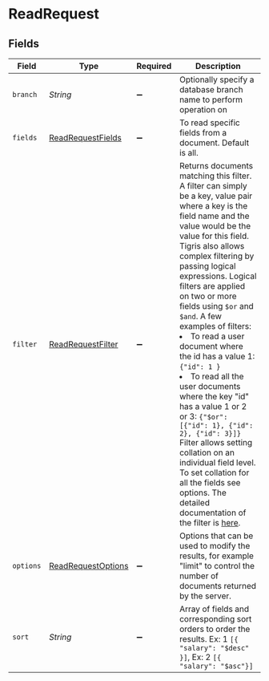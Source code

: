 # ReadRequest


## Fields

| Field                                                                                                                                                                                                                                                                                                                                                                                                                                                                                                                                                                                                                                                                                                                                                                                                   | Type                                                                                                                                                                                                                                                                                                                                                                                                                                                                                                                                                                                                                                                                                                                                                                                                    | Required                                                                                                                                                                                                                                                                                                                                                                                                                                                                                                                                                                                                                                                                                                                                                                                                | Description                                                                                                                                                                                                                                                                                                                                                                                                                                                                                                                                                                                                                                                                                                                                                                                             |
| ------------------------------------------------------------------------------------------------------------------------------------------------------------------------------------------------------------------------------------------------------------------------------------------------------------------------------------------------------------------------------------------------------------------------------------------------------------------------------------------------------------------------------------------------------------------------------------------------------------------------------------------------------------------------------------------------------------------------------------------------------------------------------------------------------- | ------------------------------------------------------------------------------------------------------------------------------------------------------------------------------------------------------------------------------------------------------------------------------------------------------------------------------------------------------------------------------------------------------------------------------------------------------------------------------------------------------------------------------------------------------------------------------------------------------------------------------------------------------------------------------------------------------------------------------------------------------------------------------------------------------- | ------------------------------------------------------------------------------------------------------------------------------------------------------------------------------------------------------------------------------------------------------------------------------------------------------------------------------------------------------------------------------------------------------------------------------------------------------------------------------------------------------------------------------------------------------------------------------------------------------------------------------------------------------------------------------------------------------------------------------------------------------------------------------------------------------- | ------------------------------------------------------------------------------------------------------------------------------------------------------------------------------------------------------------------------------------------------------------------------------------------------------------------------------------------------------------------------------------------------------------------------------------------------------------------------------------------------------------------------------------------------------------------------------------------------------------------------------------------------------------------------------------------------------------------------------------------------------------------------------------------------------- |
| `branch`                                                                                                                                                                                                                                                                                                                                                                                                                                                                                                                                                                                                                                                                                                                                                                                                | *String*                                                                                                                                                                                                                                                                                                                                                                                                                                                                                                                                                                                                                                                                                                                                                                                                | :heavy_minus_sign:                                                                                                                                                                                                                                                                                                                                                                                                                                                                                                                                                                                                                                                                                                                                                                                      | Optionally specify a database branch name to perform operation on                                                                                                                                                                                                                                                                                                                                                                                                                                                                                                                                                                                                                                                                                                                                       |
| `fields`                                                                                                                                                                                                                                                                                                                                                                                                                                                                                                                                                                                                                                                                                                                                                                                                | [ReadRequestFields](../../models/shared/ReadRequestFields.md)                                                                                                                                                                                                                                                                                                                                                                                                                                                                                                                                                                                                                                                                                                                                           | :heavy_minus_sign:                                                                                                                                                                                                                                                                                                                                                                                                                                                                                                                                                                                                                                                                                                                                                                                      | To read specific fields from a document. Default is all.                                                                                                                                                                                                                                                                                                                                                                                                                                                                                                                                                                                                                                                                                                                                                |
| `filter`                                                                                                                                                                                                                                                                                                                                                                                                                                                                                                                                                                                                                                                                                                                                                                                                | [ReadRequestFilter](../../models/shared/ReadRequestFilter.md)                                                                                                                                                                                                                                                                                                                                                                                                                                                                                                                                                                                                                                                                                                                                           | :heavy_minus_sign:                                                                                                                                                                                                                                                                                                                                                                                                                                                                                                                                                                                                                                                                                                                                                                                      | Returns documents matching this filter. A filter can simply be a key, value pair where a key is the field name and the value would be the value for this field. Tigris also allows complex filtering by passing logical expressions. Logical filters are applied on two or more fields using `$or` and `$and`. A few examples of filters: <li> To read a user document where the id has a value 1: ```{"id": 1 }``` <li> To read all the user documents where the key "id" has a value 1 or 2 or 3: `{"$or": [{"id": 1}, {"id": 2}, {"id": 3}]}` Filter allows setting collation on an individual field level. To set collation for all the fields see options. The detailed documentation of the filter is <a href="https://docs.tigrisdata.com/overview/query#specification-1" title="here">here</a>. |
| `options`                                                                                                                                                                                                                                                                                                                                                                                                                                                                                                                                                                                                                                                                                                                                                                                               | [ReadRequestOptions](../../models/shared/ReadRequestOptions.md)                                                                                                                                                                                                                                                                                                                                                                                                                                                                                                                                                                                                                                                                                                                                         | :heavy_minus_sign:                                                                                                                                                                                                                                                                                                                                                                                                                                                                                                                                                                                                                                                                                                                                                                                      | Options that can be used to modify the results, for example "limit" to control the number of documents returned by the server.                                                                                                                                                                                                                                                                                                                                                                                                                                                                                                                                                                                                                                                                          |
| `sort`                                                                                                                                                                                                                                                                                                                                                                                                                                                                                                                                                                                                                                                                                                                                                                                                  | *String*                                                                                                                                                                                                                                                                                                                                                                                                                                                                                                                                                                                                                                                                                                                                                                                                | :heavy_minus_sign:                                                                                                                                                                                                                                                                                                                                                                                                                                                                                                                                                                                                                                                                                                                                                                                      | Array of fields and corresponding sort orders to order the results. Ex: 1 `[{ "salary": "$desc" }]`, Ex: 2  `[{ "salary": "$asc"}]`                                                                                                                                                                                                                                                                                                                                                                                                                                                                                                                                                                                                                                                                     |